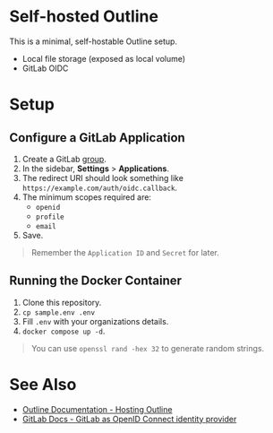 # Self-hosted Outline
This is a minimal, self-hostable Outline setup.
* Local file storage (exposed as local volume)
* GitLab OIDC

# Setup
## Configure a GitLab Application
1. Create a GitLab [group](https://docs.gitlab.com/ee/user/group/).
1. In the sidebar, **Settings** > **Applications**. 
2. The redirect URI should look something like `https://example.com/auth/oidc.callback`.
3. The minimum scopes required are:
	* `openid`
	* `profile`
	* `email`
4. Save.

> Remember the `Application ID` and `Secret` for later.

## Running the Docker Container
1. Clone this repository.
2. `cp sample.env .env`
3. Fill `.env` with your organizations details.
4. `docker compose up -d`.

> You can use `openssl rand -hex 32` to generate random strings.

# See Also
* [Outline Documentation - Hosting Outline](https://docs.getoutline.com/s/hosting/doc/hosting-outline-nipGaCRBDu)
* [GitLab Docs - GitLab as OpenID Connect identity provider](https://docs.gitlab.com/ee/integration/openid_connect_provider.html)